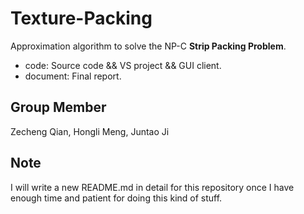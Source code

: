 # Texture-Packing

Approximation algorithm to solve the NP-C **Strip Packing Problem**.

+   code: Source code && VS project && GUI client.
+   document: Final report.



## Group Member

Zecheng Qian, Hongli Meng, Juntao Ji


## Note
I will write a new README.md in detail for this repository once I have enough time and patient for doing this kind of stuff.
